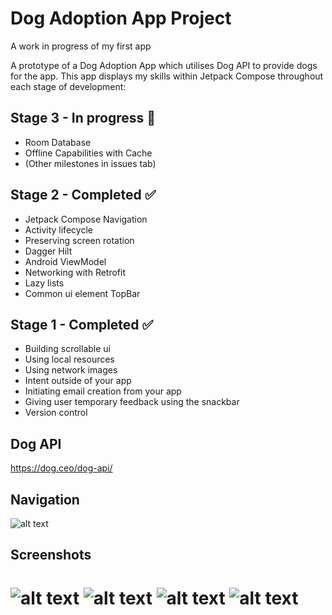 # Dog Adoption App Project
A work in progress of my first app

A prototype of a Dog Adoption App which utilises Dog API to provide dogs for the app. This app displays my skills within Jetpack Compose throughout each stage of development:

## Stage 3 - In progress 🚀
- Room Database
- Offline Capabilities with Cache
- (Other milestones in issues tab)

## Stage 2 - Completed ✅
- Jetpack Compose Navigation
- Activity lifecycle
- Preserving screen rotation
- Dagger Hilt
- Android ViewModel
- Networking with Retrofit
- Lazy lists
- Common ui element TopBar

## Stage 1 - Completed ✅
- Building scrollable ui
- Using local resources
- Using network images
- Intent outside of your app
- Initiating email creation from your app
- Giving user temporary feedback using the snackbar
- Version control

## Dog API
https://dog.ceo/dog-api/

## Navigation
![alt text](https://github.com/filipo203/dog-adoption-app/blob/main/screenshots/Navigation.png)

## Screenshots

![alt text](https://github.com/filipo203/dog-adoption-app/blob/main/screenshots/Screenshot_20240415_205726.png)
![alt text](https://github.com/filipo203/dog-adoption-app/blob/main/screenshots/Screenshot_20240415_205750.png)
![alt text](https://github.com/filipo203/dog-adoption-app/blob/main/screenshots/Screenshot_20240415_205834.png)
![alt text](https://github.com/filipo203/dog-adoption-app/blob/main/screenshots/Screenshot_20240415_205851.png)
=======
